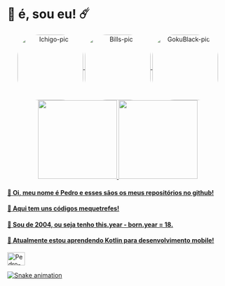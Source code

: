 # 🌌 é, sou eu! ☄️

<div align="center">
  <a href="https://github.com/Pedro-oMaisBonito">
    <img align="center" alt="Ichigo-pic" height="150" style="border-radius:50px;" src="https://media.giphy.com/media/qHWP2pXgsZIaN79WNX/giphy.gif">
    <img align="center" alt="Bills-pic" height="150" style="border-radius:50px;" src="https://media.giphy.com/media/kjoSyTWGhum8Ovzbup/giphy.gif">
    <img align="center" alt="GokuBlack-pic" height="150" style="border-radius:50px;" src="https://media.giphy.com/media/cIUyU76s3lXubJklcq/giphy.gif">
    </div>

<div align="center">
  <a href="https://github.com/Pedro-oMaisBonito">
  <img height="180em" src="https://github-readme-stats.vercel.app/api?username=Pedro-oMaisBonito&show_icons=true&theme=tokyonight&include_all_commits=true&count_private=true"/>
  <img height="180em" src="https://github-readme-stats.vercel.app/api/top-langs/?username=Pedro-oMaisBonito&layout=compact&langs_count=7&theme=tokyonight"/>
</div>

#### 🔷 Oi, meu nome é Pedro e esses sãos os meus repositórios no github! 
#### 🔷 Aqui tem uns códigos mequetrefes! 
#### 🔷 Sou de 2004, ou seja tenho this.year - born.year = 18. 
#### 🔷 Atualmente estou aprendendo Kotlin para desenvolvimento mobile!
  
<img align="center" alt="Pedro-Kotlin" height="30" width="40" src="https://cdn.jsdelivr.net/gh/devicons/devicon/icons/kotlin/kotlin-original.svg" />

![Snake animation](https://github.com/Pedro-oMaisBonito/Pedro-oMaisBonito/blob/output/github-contribution-grid-snake.svg)
